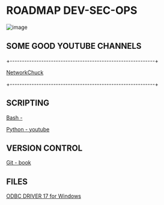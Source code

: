 # ROADMAP DEV-SEC-OPS

![image](https://github.com/busuek/ROADMAP/assets/101875725/37662772-e8de-4683-a707-76c72cd0dd8e)

## SOME GOOD YOUTUBE CHANNELS
+------------------------------------------------------------+

[NetworkChuck](https://www.youtube.com/@NetworkChuck)

+------------------------------------------------------------+
## SCRIPTING
[Bash - ]()

[Python - youtube](https://www.youtube.com/playlist?list=PLx8HYVzPNOImIT7msbXNkk5KVHje8cKB2)

## VERSION CONTROL
[Git - book](https://github.com/busuek/books/blob/main/progit.pdf)

## FILES

[ODBC DRIVER 17 for Windows](https://github.com/busuek/files/blob/main/msodbcsql.msi)
